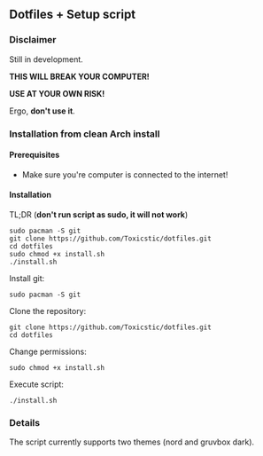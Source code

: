 ## Dotfiles + Setup script

### Disclaimer
Still in development.

**THIS WILL BREAK YOUR COMPUTER!**

**USE AT YOUR OWN RISK!**

Ergo, **don't use it**.

### Installation from clean Arch install

#### Prerequisites
- Make sure you're computer is connected to the internet!

#### Installation
TL;DR (**don't run script as sudo, it will not work**)
```
sudo pacman -S git
git clone https://github.com/Toxicstic/dotfiles.git
cd dotfiles
sudo chmod +x install.sh
./install.sh
```

Install git:
```
sudo pacman -S git
```

Clone the repository:
```
git clone https://github.com/Toxicstic/dotfiles.git
cd dotfiles
```

Change permissions:
```
sudo chmod +x install.sh
```

Execute script:
```
./install.sh
```

### Details
The script currently supports two themes (nord and gruvbox dark).
